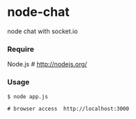 node-chat
=========

node chat with socket.io

### Require

Node.js # http://nodejs.org/ 


### Usage  

	$ node app.js
	
	# browser access  http://localhost:3000 
